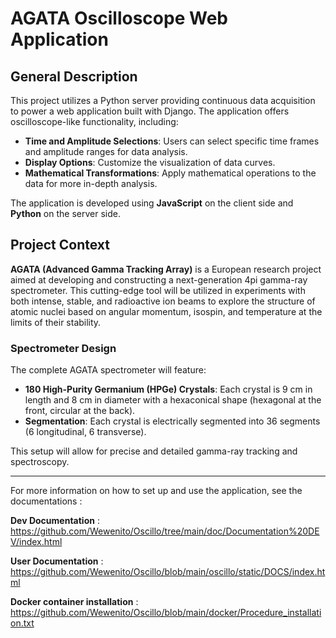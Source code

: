 # AGATA Oscilloscope Web Application

## General Description

This project utilizes a Python server providing continuous data acquisition to power a web application built with Django. The application offers oscilloscope-like functionality, including:

- **Time and Amplitude Selections**: Users can select specific time frames and amplitude ranges for data analysis.
- **Display Options**: Customize the visualization of data curves.
- **Mathematical Transformations**: Apply mathematical operations to the data for more in-depth analysis.

The application is developed using **JavaScript** on the client side and **Python** on the server side.

## Project Context

**AGATA (Advanced Gamma Tracking Array)** is a European research project aimed at developing and constructing a next-generation 4pi gamma-ray spectrometer. This cutting-edge tool will be utilized in experiments with both intense, stable, and radioactive ion beams to explore the structure of atomic nuclei based on angular momentum, isospin, and temperature at the limits of their stability.

### Spectrometer Design

The complete AGATA spectrometer will feature:

- **180 High-Purity Germanium (HPGe) Crystals**: Each crystal is 9 cm in length and 8 cm in diameter with a hexaconical shape (hexagonal at the front, circular at the back).
- **Segmentation**: Each crystal is electrically segmented into 36 segments (6 longitudinal, 6 transverse).

This setup will allow for precise and detailed gamma-ray tracking and spectroscopy.

---

For more information on how to set up and use the application, see the documentations : 

**Dev Documentation** : https://github.com/Wewenito/Oscillo/tree/main/doc/Documentation%20DEV/index.html

**User Documentation** : https://github.com/Wewenito/Oscillo/blob/main/oscillo/static/DOCS/index.html

**Docker container installation** : https://github.com/Wewenito/Oscillo/blob/main/docker/Procedure_installation.txt
